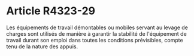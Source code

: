 # Article R4323-29

  
Les équipements de travail démontables ou mobiles servant au levage de charges sont utilisés de manière à garantir la stabilité de l'équipement de travail durant son emploi dans toutes les conditions prévisibles, compte tenu de la nature des appuis.